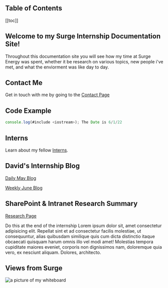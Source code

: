 ## Table of Contents

[[toc]]

## Welcome to my Surge Internship Documentation Site!

Throughout this documentation site you will see how my time at Surge Energy was spent, whether it be research on various topics, new people i've met, and what the enviorment was like day to day.

## Contact Me

Get in touch with me by going to the [Contact Page](/contact/)

## Code Example

```js
console.log(#include <iostream>); The Date is 6/1/22
```

## Interns

Learn about my fellow [Interns](/interns/).

## David's Internship Blog

[Daily May Blog](/blog/may/)

[Weekly June Blog](/blog/june/)

## SharePoint & Intranet Research Summary

[Research Page](/research/)

Do this at the end of the internship Lorem ipsum dolor sit, amet consectetur adipisicing elit. Repellat sint et ad consectetur facilis molestiae, ut consequuntur, alias quibusdam similique quis cum dicta distinctio itaque obcaecati quisquam harum omnis illo vel modi amet! Molestias tempora cupiditate maiores eveniet, corporis non dignissimos nam, doloremque quia vero, ex nesciunt aliquam. Dolores, architecto.

## Views from Surge

![a picture of my whiteboard](/assets/board.jpg)
